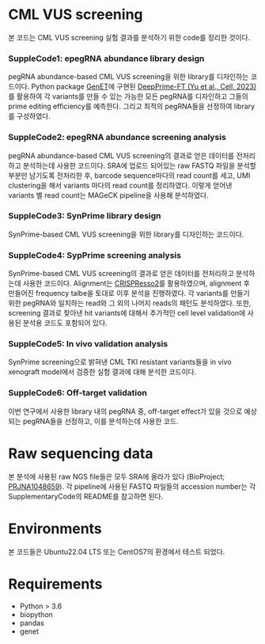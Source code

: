 # CML VUS screening

본 코드는 CML VUS screening 실험 결과를 분석하기 위한 code를 정리한 것이다. 

### SuppleCode1: epegRNA abundance library design  
pegRNA abundance-based CML VUS screening을 위한 library를 디자인하는 코드이다. Python package [GenET](https://github.com/Goosang-Yu/genet)에 구현된 [DeepPrime-FT (Yu et al., Cell, 2023)](https://doi.org/10.1016/j.cell.2023.03.034)를 활용하여 각 variants를 만들 수 있는 가능한 모든 pegRNA를 디자인하고 그들의 prime editing efficiency를 예측한다. 그리고 최적의 pegRNA들을 선정하여 library를 구성하였다. 

### SuppleCode2: epegRNA abundance screening analysis  
pegRNA abundance-based CML VUS screening의 결과로 얻은 데이터를 전처리하고 분석하는데 사용한 코드이다. SRA에 업로드 되어있는 raw FASTQ 파일을 분석할 부분만 남기도록 전처리한 후, barcode sequence마다의 read count를 세고, UMI clustering을 해서 variants 마다의 read count를 정리하였다. 이렇게 얻어낸 variants 별 read count는 MAGeCK pipeline을 사용해 분석하였다. 

### SuppleCode3: SynPrime library design  
SynPrime-based CML VUS screening을 위한 library를 디자인하는 코드이다. 

### SuppleCode4: SypPrime screening analysis  
SynPrime-based CML VUS screening의 결과로 얻은 데이터를 전처리하고 분석하는데 사용한 코드이다. Alignment는 [CRISPResso2](https://github.com/pinellolab/CRISPResso2)를 활용하였으며, alignment 후 만들어진 frequency talbe을 토대로 이후 분석을 진행하였다. 각 variants를 만들기 위한 pegRNA와 일치하는 read와 그 외의 나머지 reads의 패턴도 분석하였다. 또한, screening 결과로 찾아낸 hit variants에 대해서 추가적인 cell level validation에 사용된 분석용 코드도 포함되어 있다. 

### SuppleCode5: In vivo validation analysis  
SynPrime screening으로 밝혀낸 CML TKI resistant variants들을 in vivo xenograft model에서 검증한 실험 결과에 대해 분석한 코드이다. 

### SuppleCode6: Off-target validation  
이번 연구에서 사용한 library 내의 pegRNA 중, off-target effect가 있을 것으로 예상되는 pegRNA들을 선정하고, 이를 분석하는데 사용한 코드. 

# Raw sequencing data
본 분석에 사용된 raw NGS file들은 모두 SRA에 올라가 있다 (BioProject; [PRJNA1048659](https://www.ncbi.nlm.nih.gov/sra/?term=PRJNA1048659)). 각 pipeline에 사용된 FASTQ 파일들의 accession number는 각 SupplementaryCode의 README를 참고하면 된다. 

# Environments
본 코드들은 Ubuntu22.04 LTS 또는 CentOS7의 환경에서 테스트 되었다. 

# Requirements
- Python > 3.6
- biopython
- pandas
- genet
